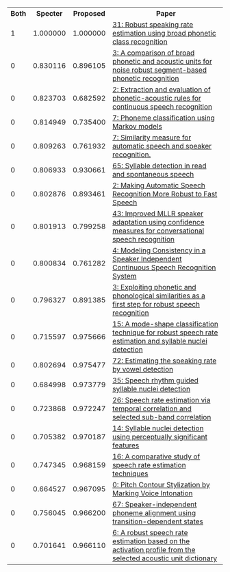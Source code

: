 <html><table><tr>
<th>Both</th>
<th>Specter</th>
<th>Proposed</th>
<th>Paper</th>
</tr>
<tr>
<td>1</td>
<td>1.000000</td>
<td>1.000000</td>
<td><a href="https://www.semanticscholar.org/paper/651737be048cc570fe7a2a420b3f478ff0a2b52a">31: Robust speaking rate estimation using broad phonetic class recognition</a></td>
</tr>
<tr>
<td>0</td>
<td>0.830116</td>
<td>0.896105</td>
<td><a href="https://www.semanticscholar.org/paper/223a77fc6767dd0720f122ee77a7e4c5ffa163e0">3: A comparison of broad phonetic and acoustic units for noise robust segment-based phonetic recognition</a></td>
</tr>
<tr>
<td>0</td>
<td>0.823703</td>
<td>0.682592</td>
<td><a href="https://www.semanticscholar.org/paper/e01db07b17ef4aaa060f3a16f624e44a0f8f4ddb">2: Extraction and evaluation of phonetic-acoustic rules for continuous speech recognition</a></td>
</tr>
<tr>
<td>0</td>
<td>0.814949</td>
<td>0.735400</td>
<td><a href="https://www.semanticscholar.org/paper/27b118e408a521090b15b3adec06e9ed8b161fcb">7: Phoneme classification using Markov models</a></td>
</tr>
<tr>
<td>0</td>
<td>0.809263</td>
<td>0.761932</td>
<td><a href="https://www.semanticscholar.org/paper/52b4197f117470b645dbe0f999b690ed4fa05844">7: Similarity measure for automatic speech and speaker recognition.</a></td>
</tr>
<tr>
<td>0</td>
<td>0.806933</td>
<td>0.930661</td>
<td><a href="https://www.semanticscholar.org/paper/7e0e2b67f2aaafe9e83ecd7b3d84eb8b1c61e9a7">65: Syllable detection in read and spontaneous speech</a></td>
</tr>
<tr>
<td>0</td>
<td>0.802876</td>
<td>0.893461</td>
<td><a href="https://www.semanticscholar.org/paper/3369bc502c6a6a96463000989b2db7c31e010e85">2: Making Automatic Speech Recognition More Robust to Fast Speech</a></td>
</tr>
<tr>
<td>0</td>
<td>0.801913</td>
<td>0.799258</td>
<td><a href="https://www.semanticscholar.org/paper/a49f58b7215ba57ee4066de805fe4f424d75376b">43: Improved MLLR speaker adaptation using confidence measures for conversational speech recognition</a></td>
</tr>
<tr>
<td>0</td>
<td>0.800834</td>
<td>0.761282</td>
<td><a href="https://www.semanticscholar.org/paper/c88cb58136ec675c4366855e50a714c7323a6915">4: Modeling Consistency in a Speaker Independent Continuous Speech Recognition System</a></td>
</tr>
<tr>
<td>0</td>
<td>0.796327</td>
<td>0.891385</td>
<td><a href="https://www.semanticscholar.org/paper/2864baa6bdbb7bdfd8eb30c27cf812fd70ab5a01">3: Exploiting phonetic and phonological similarities as a first step for robust speech recognition</a></td>
</tr>
<tr>
<td>0</td>
<td>0.715597</td>
<td>0.975666</td>
<td><a href="https://www.semanticscholar.org/paper/a0cda163c4c193cd68af0abafe7cb59673a4dc78">15: A mode-shape classification technique for robust speech rate estimation and syllable nuclei detection</a></td>
</tr>
<tr>
<td>0</td>
<td>0.802694</td>
<td>0.975477</td>
<td><a href="https://www.semanticscholar.org/paper/dee187941d3ea5408e743b119f1b282b4ecc50a7">72: Estimating the speaking rate by vowel detection</a></td>
</tr>
<tr>
<td>0</td>
<td>0.684998</td>
<td>0.973779</td>
<td><a href="https://www.semanticscholar.org/paper/386e9af6ad91025d71e599b778d4362359c1a2e2">35: Speech rhythm guided syllable nuclei detection</a></td>
</tr>
<tr>
<td>0</td>
<td>0.723868</td>
<td>0.972247</td>
<td><a href="https://www.semanticscholar.org/paper/4b105fa5846bb50ce27434bc1b04cb2f0b31a8e6">26: Speech rate estimation via temporal correlation and selected sub-band correlation</a></td>
</tr>
<tr>
<td>0</td>
<td>0.705382</td>
<td>0.970187</td>
<td><a href="https://www.semanticscholar.org/paper/af9b27e7b6936ec79126facd8d681cd3c7ce0ce8">14: Syllable nuclei detection using perceptually significant features</a></td>
</tr>
<tr>
<td>0</td>
<td>0.747345</td>
<td>0.968159</td>
<td><a href="https://www.semanticscholar.org/paper/a0327d34bd56429bbd6b4ec7e9ca7f022b96b7de">16: A comparative study of speech rate estimation techniques</a></td>
</tr>
<tr>
<td>0</td>
<td>0.664527</td>
<td>0.967095</td>
<td><a href="https://www.semanticscholar.org/paper/200bb5b8b88c8b6e96f921df224a30fb54db2ac1">0: Pitch Contour Stylization by Marking Voice Intonation</a></td>
</tr>
<tr>
<td>0</td>
<td>0.756045</td>
<td>0.966200</td>
<td><a href="https://www.semanticscholar.org/paper/15b8576bf70d4987844e1dc4b0d1cfb7772c0148">67: Speaker-independent phoneme alignment using transition-dependent states</a></td>
</tr>
<tr>
<td>0</td>
<td>0.701641</td>
<td>0.966110</td>
<td><a href="https://www.semanticscholar.org/paper/101076fd90aed1952928cd24e0716ab8dfa15ccd">6: A robust speech rate estimation based on the activation profile from the selected acoustic unit dictionary</a></td>
</tr>
</table></html>
